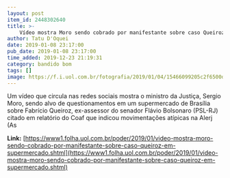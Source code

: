 ```yaml
---
layout: post
item_id: 2448302640
title: >-
    Vídeo mostra Moro sendo cobrado por manifestante sobre caso Queiroz em supermercado
author: Tatu D'Oquei
date: 2019-01-08 23:17:00
pub_date: 2019-01-08 23:17:00
time_added: 2019-12-23 21:19:31
category: bandido bom
tags: []
image: https://f.i.uol.com.br/fotografia/2019/01/04/15466099205c2f6500d8ad7_1546609920_3x2_rt.jpg
---
```


Um vídeo que circula nas redes sociais mostra o ministro da Justiça, Sergio Moro, sendo alvo de questionamentos em um supermercado de Brasília sobre Fabrício Queiroz, ex-assessor do senador Flávio Bolsonaro (PSL-RJ) citado em relatório do Coaf que indicou movimentações atípicas na Alerj (As

**Link:** [https://www1.folha.uol.com.br/poder/2019/01/video-mostra-moro-sendo-cobrado-por-manifestante-sobre-caso-queiroz-em-supermercado.shtml](https://www1.folha.uol.com.br/poder/2019/01/video-mostra-moro-sendo-cobrado-por-manifestante-sobre-caso-queiroz-em-supermercado.shtml)

